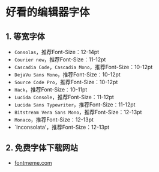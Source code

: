 # 好看的编辑器字体

## 1. 等宽字体

* `Consolas`，推荐Font-Size：12-14pt
* `Courier new`，推荐Font-Size：11-12pt
* `Cascadia Code`，`Cascadia Mono`，推荐Font-Size：10-12pt
* `DejaVu Sans Mono`，推荐Font-Size：10-12pt
* `Source Code Pro`，推荐Font-Size：10-12pt
* `Hack`，推荐Font-Size：10-11pt
* `Lucida Console`，推荐Font-Size：11-12pt
* `Lucida Sans Typewriter`，推荐Font-Size：11-12pt
* `Bitstream Vera Sans Mono`，推荐Font-Size：12-13pt
* `Monaco`，推荐Font-Size：12-13pt
* `Inconsolata'，推荐Font-Size：12-13pt

## 2. 免费字体下载网站

* [fontmeme.com](https://fontmeme.com/ziti/)

